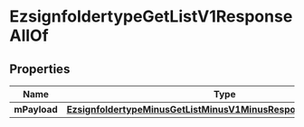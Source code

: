 
# EzsignfoldertypeGetListV1ResponseAllOf

## Properties
Name | Type | Description | Notes
------------ | ------------- | ------------- | -------------
**mPayload** | [**EzsignfoldertypeMinusGetListMinusV1MinusResponseMinusMPayload**](EzsignfoldertypeMinusGetListMinusV1MinusResponseMinusMPayload.md) |  | 



